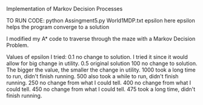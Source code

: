 Implementation of Markov Decision Processes

TO RUN CODE: python Assingment5.py World1MDP.txt epsilon
here epsilon helps the program converge to a solution

I modified my A* code to traverse through the maze with a Markov Decision Problem.

Values of epsilon I tried:
  0.1   no change to solution. I tried it since it would allow for big change in utility.
  0.5   original solution
  100   no change to solution. The bigger the value, the smaller the change in utility.
  1000  took a long time to run, didn't finish running.
  500   also took a while to run, didn't finish running.
  250   no change from what I could tell.
  400   no change from what I could tell.
  450   no change from what I could tell.
  475   took a long time, didn't finish running.
